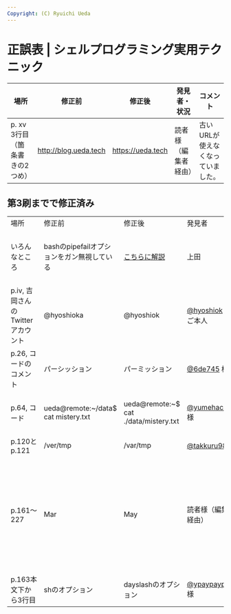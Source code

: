 ```yaml
---
Copyright: (C) Ryuichi Ueda
---
```



# 正誤表 | シェルプログラミング実用テクニック

|場所|修正前|修正後|発見者・状況|コメント|
|----------|-------------|----------------|----------|----------|
|p. xv 3行目（箇条書きの2つめ）| http://blog.ueda.tech | https://ueda.tech | 読者様（編集者経由）| 古いURLが使えなくなっていました。| 



## 第3刷までで修正済み

<table>
 <tr>
 <td>場所</td>
 <td>修正前</td>
 <td>修正後</td>
 <td>発見者</td>
 <td>コメント</td>
 </tr>

 <tr>
 <td>いろんなところ</td>
 <td>bashのpipefailオプションをガン無視している</td>
 <td><a href="/?post=05953" target="_blank">こちらに解説</a></td>
 <td>上田</td>
 <td>すいません。存在を見落としておりました。</td>
 </tr>

 <tr>
 <td>p.iv, 吉岡さんのTwitterアカウント</td>
 <td>@hyoshioka</td>
 <td>@hyoshiok</td>
 <td><a href="https://twitter.com/hyoshiok" target="_blank">@hyoshiok</a> 様ご本人</td>
 <td>ゴメンナサイゴメンナサイ！！！</td>
 </tr>

 <tr>
 <td>p.26, コードのコメント</td>
 <td>パーシッション</td>
 <td>パーミッション</td>
 <td><a href="https://twitter.com/6de745" target="_blank">@6de745</a> 様</td>
 <td></td>
 </tr>

 <tr>
 <td>p.64, コード</td>
 <td>ueda@remote:~/data$ cat mistery.txt</td>
 <td>ueda@remote:~$ cat ./data/mistery.txt</td>
 <td><a href="https://twitter.com/yumehachi" target="_blank">@yumehachi</a> 様</td>
 <td>ディレクトリが瞬間移動してましたね・・・</td>
 </tr>

 <tr>
 <td>p.120とp.121</td>
 <td>/ver/tmp</td>
 <td>/var/tmp</td>
 <td><a href="https://twitter.com/takkuru98" target="_blank">@takkuru98</a> 様</td>
 <td></td>
 </tr>

 <tr>
 <td>p.161〜227</td>
 <td>Mar</td>
 <td>May</td>
 <td>読者様（編集者経由）</td>
 <td>5月を表すMayがすべてMarになってました・・・（2ヶ月ずらしてしまうポカをよくやってしまいます・・・）</td>
 </tr>

 <tr>
 <td>p.163本文下から3行目</td>
 <td>shのオプション</td>
 <td>dayslashのオプション</td>
 <td><a href="https://twitter.com/ypaypaypako" target="_blank">@ypaypaypako</a> 様</td>
 <td>ポカです。</td>
 </tr>

</table>
